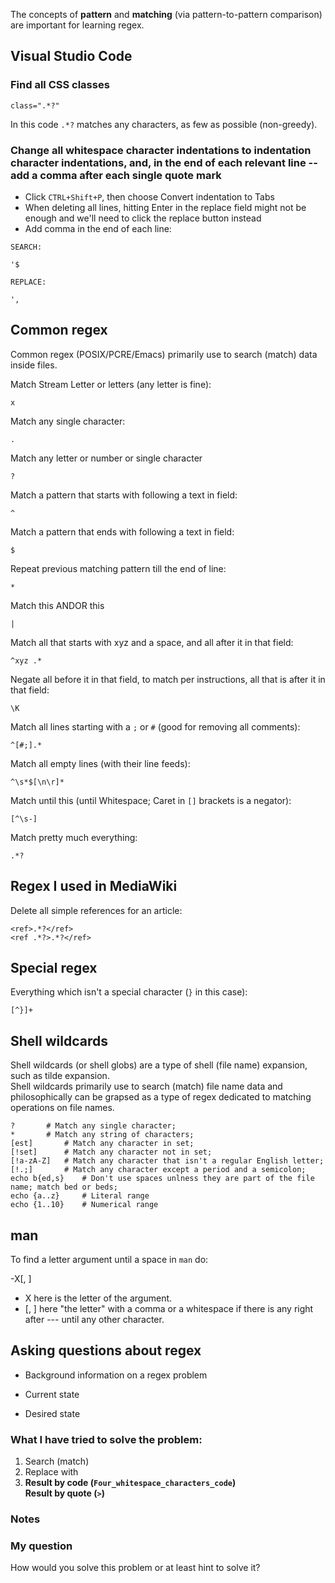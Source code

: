 The concepts of **pattern** and **matching** (via pattern-to-pattern comparison) are important for learning regex.

## Visual Studio Code

### Find all CSS classes

```
class=".*?"
```

In this code `.*?` matches any characters, as few as possible (non-greedy).

### Change all whitespace character indentations to indentation character indentations, and, in the end of each relevant line -- add a comma after each single quote mark

* Click `CTRL+Shift+P`, then choose Convert indentation to Tabs
* When deleting all lines, hitting Enter in the replace field might not be enough and we'll need to click the replace button instead
* Add comma in the end of each line:

```
SEARCH:

'$

REPLACE:

',
```

## Common regex

Common regex (POSIX/PCRE/Emacs) primarily use to search (match) data inside files.

Match Stream Letter or letters (any letter is fine):

```
x
```

Match any single character:

```
.
```

Match any letter or number or single character

```
?
```

Match a pattern that starts with following a text in field:

```
^
```

Match a pattern that ends with following a text in field:

```
$
```

Repeat previous matching pattern till the end of line:

```
*
```

Match this ANDOR this

```
|
```

Match all that starts with xyz and a space, and all after it in that field:

```
^xyz .*
```

Negate all before it in that field, to match per instructions, all that is after it in that field:

```
\K
```

Match all lines starting with a `;` or `#` (good for removing all comments):

```
^[#;].*
```

Match all empty lines (with their line feeds):

```
^\s*$[\n\r]*
```

Match until this (until Whitespace; Caret in `[]` brackets is a negator):

```
[^\s-]
```

Match pretty much everything:

```
.*?
```	

## Regex I used in MediaWiki

Delete all simple references for an article:

```
<ref>.*?</ref>
<ref .*?>.*?</ref>
```

## Special regex

Everything which isn't a special character (`}` in this case):

```
[^}]+
```

## Shell wildcards

Shell wildcards (or shell globs) are a type of shell (file name) expansion, such as tilde expansion.<br>
Shell wildcards primarily use to search (match) file name data and philosophically can be grapsed as a type of regex dedicated to matching operations on file names.

	? 		# Match any single character;
	* 		# Match any string of characters;
	[est] 		# Match any character in set;
	[!set] 		# Match any character not in set;
	[!a-zA-Z] 	# Match any character that isn't a regular English letter;
	[!.;] 		# Match any character except a period and a semicolon;
	echo b{ed,s} 	# Don't use spaces unlness they are part of the file name; match bed or beds;
	echo {a..z} 	# Literal range
	echo {1..10} 	# Numerical range

## man

To find a letter argument until a space in `man` do:

-X[, ]

* X here is the letter of the argument.
* [, ] here "the letter" with a comma or a whitespace if there is any right after --- until any other character.


## Asking questions about regex

* Background information on a regex problem

* Current state
* Desired state

### What I have tried to solve the problem:

1. Search (match)
1. Replace with
1. **Result by code (`Four_whitespace_characters_code`)**<br>
   **Result by quote (`>`)**

### Notes

### My question

How would you solve this problem or at least hint to solve it?
